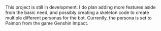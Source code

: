 This project is still in development. I do plan adding more features aside from the basic need, and possibly creating a skeleton code to create multiple different personas for the bot. Currently, the persona is set to Paimon from the game Genshin Impact.
